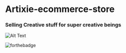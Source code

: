# Artixie-ecommerce-store

<h3>Selling Creative stuff for super creative beings</h3>

![Alt Text](https://media.giphy.com/media/oFDSjMfe11iiOgQRfY/giphy.gif)

![forthebadge](https://forthebadge.com/images/badges/made-with-javascript.svg)
